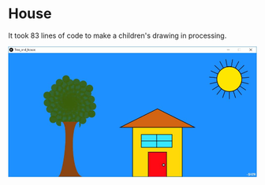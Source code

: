 # House

It took 83 lines of code to make a children's drawing in processing. 

<img src="House.JPG">
